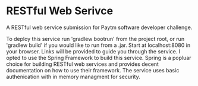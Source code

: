 # RESTful Web Serivce
A RESTful web service submission for Paytm software developer challenge.

To deploy this service run 'gradlew bootrun' from the project root, or run 'gradlew build' if you would like to run from a .jar. Start at localhost:8080 in your browser. Links will be provided to guide you through the service. I opted to use the Spring Framework to build this service. Spring is a popluar choice for building RESTful web services and provides decent documentation on how to use their framework. The service uses basic authenication with in memory managment for security.
